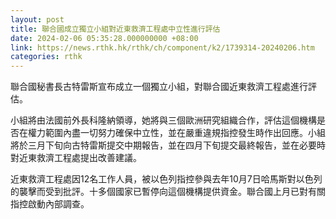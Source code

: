 ```yaml
---
layout: post
title: 聯合國成立獨立小組對近東救濟工程處中立性進行評估
date: 2024-02-06 05:35:28.000000000 +08:00
link: https://news.rthk.hk/rthk/ch/component/k2/1739314-20240206.htm
categories: rthk
---
```


聯合國秘書長古特雷斯宣布成立一個獨立小組，對聯合國近東救濟工程處進行評估。

小組將由法國前外長科隆納領導，她將與三個歐洲研究組織合作，評估這個機構是否在權力範圍內盡一切努力確保中立性，並在嚴重違規指控發生時作出回應。小組將於三月下旬向古特雷斯提交中期報告，並在四月下旬提交最終報告，並在必要時對近東救濟工程處提出改善建議。

近東救濟工程處因12名工作人員，被以色列指控參與去年10月7日哈馬斯對以色列的襲擊而受到批評。十多個國家已暫停向這個機構提供資金。聯合國上月已對有關指控啟動內部調查。
